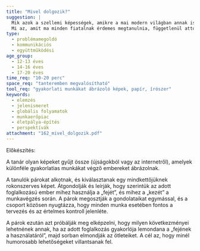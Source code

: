 ```yaml
---
title: "Mivel dolgozik?"
suggestion: | 
  Mik azok a szellemi képességek, amikre a mai modern világban annak is szüksége van, aki fizikai munkát végez? 
  Mi az, amit ma minden fiatalnak érdemes megtanulnia, függetlenül attól, hogy milyen munkát fog majd végezni felnőttként?
type:
  - problémamegoldó
  - kommunikációs
  - együttműködési
age_group:
  - 12-13 éves
  - 14-16 éves
  - 17-20 éves
time_req: "10-20 perc"
space_req: "tanteremben megvalósítható"
tool_req: "gyakorlati munkákat ábrázoló képek, papír, írószer"
keywords: 
  - elemzés
  - jelenismeret
  - globális folyamatok
  - munkaerőpiac
  - életpálya-építés
  - perspektívák
attachment: "162_mivel_dolgozik.pdf"
---
```


Előkészítés:

A tanár olyan képeket gyűjt össze (újságokból vagy az internetről), amelyek különféle gyakorlatias munkákat végző embereket ábrázolnak.

A tanulók párokat alkotnak, és kiválasztanak egy mindkettőjüknek rokonszerves képet. Átgondolják és leírják, hogy szerintük az adott foglalkozású ember mihez használja a „fejét”, és mihez a „kezét” a munkavégzés során. A párok megosztják a gondolataikat egymással, és a csoport közösen nyugtázza, hogy minden munka esetében fontos a tervezés és az értelmes kontroll jelenléte.

A párok ezután azt próbálják meg elképzelni, hogy milyen következményei lehetnének annak, ha az adott foglalkozás gyakorlója lemondana a „fejének a használatáról”, majd sorban elmondják az ötleteiket. A cél az, hogy minél humorosabb lehetőségeket villantsanak fel.
  
  
